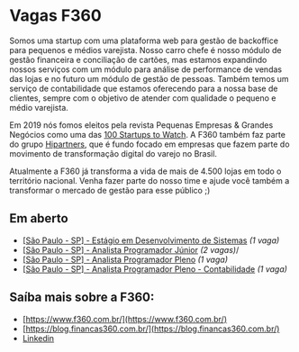 # Vagas F360
Somos uma startup com uma plataforma web para gestão de backoffice para pequenos e médios varejista. Nosso carro chefe é nosso módulo de gestão financeira e conciliação de cartões, mas estamos expandindo nossos serviços com um módulo para análise de performance de vendas das lojas e no futuro um módulo de gestão de pessoas. Também temos um serviço de contabilidade que estamos oferecendo para a nossa base de clientes, sempre com o objetivo de atender com qualidade o pequeno e médio varejista.

Em 2019 nós fomos eleitos pela revista Pequenas Empresas & Grandes Negócios como uma das [100 Startups to Watch](https://revistapegn.globo.com/Startups/noticia/2019/05/100-startups-brasileiras-para-voce-ficar-de-olho.html). A F360 também faz parte do grupo [Hipartners](https://www.hipartners.com.br/), que é fundo focado em empresas que fazem parte do movimento de transformação digital do varejo no Brasil.

Atualmente a F360 já transforma a vida de mais de 4.500 lojas em todo o território nacional. Venha fazer parte do nosso time e ajude você também a transformar o mercado de gestão para esse público ;)

## Em aberto
- [[São Paulo - SP] - Estágio em Desenvolvimento de Sistemas](vagas/estagio-desenvolvimento-de-sistemas.md) _(1 vaga)_
- [[São Paulo - SP] - Analista Programador Júnior](vagas/analista-programador-junior.md) _(2 vagas)_/
- [[São Paulo - SP] - Analista Programador Pleno](vagas/analista-programador-pleno-contabilidade.md) _(1 vaga)_
- [[São Paulo - SP] - Analista Programador Pleno - Contabilidade](vagas/analista-programador-pleno-contabilidade.md) _(1 vaga)_

## Saíba mais sobre a F360:
- [https://www.f360.com.br/](https://www.f360.com.br/)
- [https://blog.financas360.com.br/](https://blog.financas360.com.br/)
- [Linkedin](https://www.linkedin.com/company/f-360)